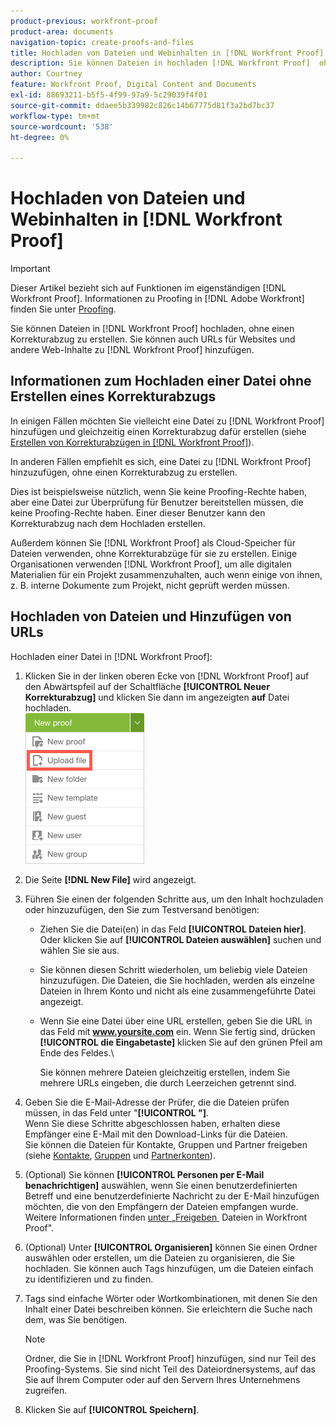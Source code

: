 ```yaml
---
product-previous: workfront-proof
product-area: documents
navigation-topic: create-proofs-and-files
title: Hochladen von Dateien und Webinhalten in [!DNL Workfront Proof]
description: Sie können Dateien in hochladen [!DNL Workfront Proof]  ohne einen Korrekturabzug zu erstellen. Sie können auch URLs für Websites und andere Web-Inhalte zu  [!DNL Workfront Proof].
author: Courtney
feature: Workfront Proof, Digital Content and Documents
exl-id: 88693211-b5f5-4f99-97a9-5c29039f4f01
source-git-commit: ddaee5b339982c826c14b67775d81f3a2bd7bc37
workflow-type: tm+mt
source-wordcount: '538'
ht-degree: 0%

---
```


# Hochladen von Dateien und Webinhalten in [!DNL Workfront Proof]

>[!IMPORTANT]
>
>Dieser Artikel bezieht sich auf Funktionen im eigenständigen [!DNL Workfront Proof]. Informationen zu Proofing in [!DNL Adobe Workfront] finden Sie unter [Proofing](../../../review-and-approve-work/proofing/proofing.md).

Sie können Dateien in [!DNL Workfront Proof] hochladen, ohne einen Korrekturabzug zu erstellen. Sie können auch URLs für Websites und andere Web-Inhalte zu [!DNL Workfront Proof] hinzufügen.

## Informationen zum Hochladen einer Datei ohne Erstellen eines Korrekturabzugs

In einigen Fällen möchten Sie vielleicht eine Datei zu [!DNL Workfront Proof] hinzufügen und gleichzeitig einen Korrekturabzug dafür erstellen (siehe [Erstellen von Korrekturabzügen in [!DNL Workfront Proof]](../../../workfront-proof/wp-work-proofsfiles/create-proofs-and-files/generate-proofs.md)).

In anderen Fällen empfiehlt es sich, eine Datei zu [!DNL Workfront Proof] hinzuzufügen, ohne einen Korrekturabzug zu erstellen.

Dies ist beispielsweise nützlich, wenn Sie keine Proofing-Rechte haben, aber eine Datei zur Überprüfung für Benutzer bereitstellen müssen, die keine Proofing-Rechte haben. Einer dieser Benutzer kann den Korrekturabzug nach dem Hochladen erstellen.

Außerdem können Sie [!DNL Workfront Proof] als Cloud-Speicher für Dateien verwenden, ohne Korrekturabzüge für sie zu erstellen. Einige Organisationen verwenden [!DNL Workfront Proof], um alle digitalen Materialien für ein Projekt zusammenzuhalten, auch wenn einige von ihnen, z. B. interne Dokumente zum Projekt, nicht geprüft werden müssen.

## Hochladen von Dateien und Hinzufügen von URLs

Hochladen einer Datei in [!DNL Workfront Proof]:

1. Klicken Sie in der linken oberen Ecke von [!DNL Workfront Proof] auf den Abwärtspfeil auf der Schaltfläche **[!UICONTROL Neuer Korrekturabzug]** und klicken Sie dann im angezeigten **auf** Datei hochladen.\
   ![Schaltfläche „Neuer Korrekturabzug“](assets/new-proof-button-menu.png)

1. Die Seite **[!DNL New File]** wird angezeigt.
1. Führen Sie einen der folgenden Schritte aus, um den Inhalt hochzuladen oder hinzuzufügen, den Sie zum Testversand benötigen:

   * Ziehen Sie die Datei(en) in das Feld **[!UICONTROL Dateien hier]**. Oder klicken Sie auf **[!UICONTROL Dateien auswählen]** suchen und wählen Sie sie aus.

   * Sie können diesen Schritt wiederholen, um beliebig viele Dateien hinzuzufügen. Die Dateien, die Sie hochladen, werden als einzelne Dateien in Ihrem Konto und nicht als eine zusammengeführte Datei angezeigt.

   * Wenn Sie eine Datei über eine URL erstellen, geben Sie die URL in das Feld mit **www.yoursite.com** ein. Wenn Sie fertig sind, drücken **[!UICONTROL die Eingabetaste]** klicken Sie auf den grünen Pfeil am Ende des Feldes.\

     Sie können mehrere Dateien gleichzeitig erstellen, indem Sie mehrere URLs eingeben, die durch Leerzeichen getrennt sind.

1. Geben Sie die E-Mail-Adresse der Prüfer, die die Dateien prüfen müssen, in das Feld unter &quot;**[!UICONTROL &quot;]**.\
   Wenn Sie diese Schritte abgeschlossen haben, erhalten diese Empfänger eine E-Mail mit den Download-Links für die Dateien.\
   Sie können die Dateien für Kontakte, Gruppen und Partner freigeben (siehe [Kontakte](https://support.workfront.com/hc/en-us/sections/115000920808-Contacts), [Gruppen](https://support.workfront.com/hc/en-us/sections/115000920828-Groups) und [Partnerkonten](https://support.workfront.com/hc/en-us/sections/115000912107-Partner-accounts)).

1. (Optional) Sie können **[!UICONTROL Personen per E-Mail benachrichtigen]** auswählen, wenn Sie einen benutzerdefinierten Betreff und eine benutzerdefinierte Nachricht zu der E-Mail hinzufügen möchten, die von den Empfängern der Dateien empfangen wurde. Weitere Informationen finden [&#x200B; unter „Freigeben &#x200B;](../../../workfront-proof/wp-work-proofsfiles/share-proofs-and-files/share-files.md) Dateien in Workfront Proof&quot;.

1. (Optional) Unter **[!UICONTROL Organisieren]** können Sie einen Ordner auswählen oder erstellen, um die Dateien zu organisieren, die Sie hochladen. Sie können auch Tags hinzufügen, um die Dateien einfach zu identifizieren und zu finden.
1. Tags sind einfache Wörter oder Wortkombinationen, mit denen Sie den Inhalt einer Datei beschreiben können. Sie erleichtern die Suche nach dem, was Sie benötigen.

   >[!NOTE]
   >
   > Ordner, die Sie in [!DNL Workfront Proof] hinzufügen, sind nur Teil des Proofing-Systems. Sie sind nicht Teil des Dateiordnersystems, auf das Sie auf Ihrem Computer oder auf den Servern Ihres Unternehmens zugreifen.

1. Klicken Sie auf **[!UICONTROL Speichern]**.
